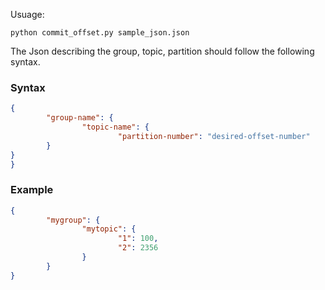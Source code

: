 Usuage: 

```
python commit_offset.py sample_json.json
```

The Json describing the group, topic, partition should follow the following syntax. 

### Syntax

```json 
{
        "group-name": {
                "topic-name": {
                        "partition-number": "desired-offset-number"
        }
}
}
```

### Example

```json 
{
        "mygroup": {
                "mytopic": {
                        "1": 100,
                        "2": 2356
                }
        }
}
```
